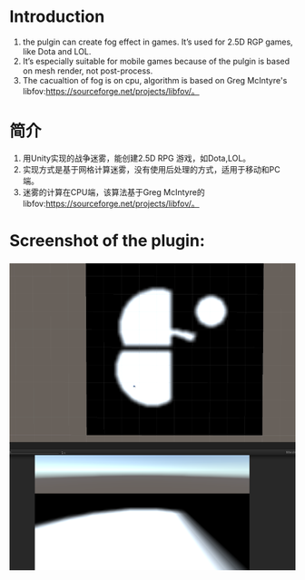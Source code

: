 # Introduction
1. the pulgin can create fog effect in games. It’s used for 2.5D RGP games, like Dota and LOL.<br>
2. It’s especially suitable for mobile games because of the pulgin is based on mesh render, not post-process.<br>
3. The cacualtion of fog is on cpu, algorithm is based on Greg McIntyre's libfov:https://sourceforge.net/projects/libfov/。

# 简介
1. 用Unity实现的战争迷雾，能创建2.5D RPG 游戏，如Dota,LOL。<br>
2. 实现方式是基于网格计算迷雾，没有使用后处理的方式，适用于移动和PC端。<br>
3. 迷雾的计算在CPU端，该算法基于Greg McIntyre的libfov:https://sourceforge.net/projects/libfov/。

# Screenshot of the plugin:
###
![](Files/Img.png)
